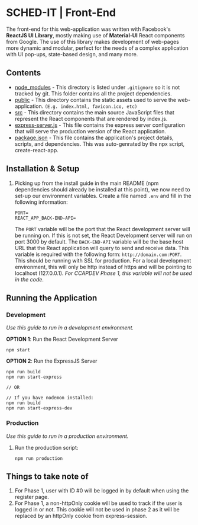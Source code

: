 # SCHED-IT | Front-End

The front-end for this web-application was written with Facebook's **ReactJS UI Library**, mostly making use of **Material-UI** React components from Google. The use of this library makes development of web-pages more dynamic and modular, perfect for the needs of a complex application with UI pop-ups, state-based design, and many more.

## Contents
- [node_modules](#) - This directory is listed under ```.gitignore``` so it is not tracked by git. This folder contains all the project dependencies.
- [public](./public) - This directory contains the static assets used to serve the web-application. ```(E.g. index.html, favicon.ico, etc)```
- [src](./src) - This directory contains the main source JavaScript files that represent the React components that are rendered by index.js.
- [express-server.js](./express-server.js) - This file contains the express server configuration that will serve the production version of the React application.
- [package.json](./package.json) - This file contains the application's project details, scripts, and dependencies. This was auto-genrated by the npx script, create-react-app.

## Installation & Setup
1. Picking up from the install guide in the main README (npm dependencies should already be installed at this point), we now need to set-up our environment variables. Create a file named ```.env``` and fill in the following information:
    ```
    PORT=
    REACT_APP_BACK-END-API=
    ```
    The ```PORT``` variable will be the port that the React development server will be running on. If this is not set, the React Development server will run on port 3000 by default. The ```BACK-END-API``` variable will be the base host URL that the React application will query to send and receive data. This variable is required with the following form: ```http://domain.com:PORT```. This should be running with SSL for production. For a local development environment, this will only be http instead of https and will be pointing to localhost (127.0.0.1). *For CCAPDEV Phase 1, this variable will not be used in the code*.

## Running the Application
### Development
*Use this guide to run in a development environment.*

**OPTION 1**: Run the React Development Server

    
    npm start
    

**OPTION 2**: Run the ExpressJS Server

    npm run build
    npm run start-express

    // OR

    // If you have nodemon installed:
    npm run build
    npm run start-express-dev
    

### Production
*Use this guide to run in a production environment.*
1. Run the production script:
    ```
    npm run production
    ```

## Things to take note of
1. For Phase 1, user with ID #0 will be logged in by default when using the register page.
2. For Phase 1, a non-httpOnly cookie will be used to track if the user is logged in or not. This cookie will not be used in phase 2 as it will be replaced by an httpOnly cookie from express-session.